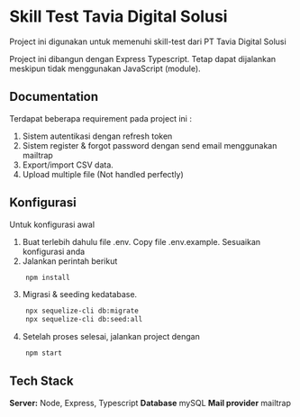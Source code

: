# Skill Test Tavia Digital Solusi

Project ini digunakan untuk memenuhi skill-test dari PT Tavia Digital Solusi

Project ini dibangun dengan Express Typescript.
Tetap dapat dijalankan meskipun tidak menggunakan JavaScript (module).

## Documentation

Terdapat beberapa requirement pada project ini :

1. Sistem autentikasi dengan refresh token
2. Sistem register & forgot password dengan send email menggunakan mailtrap
3. Export/import CSV data.
4. Upload multiple file (Not handled perfectly)

## Konfigurasi

Untuk konfigurasi awal

1. Buat terlebih dahulu file .env. Copy file .env.example. Sesuaikan konfigurasi anda
2. Jalankan perintah berikut

```bash
    npm install
```

3. Migrasi & seeding kedatabase.

```bash
    npx sequelize-cli db:migrate
    npx sequelize-cli db:seed:all
```

4. Setelah proses selesai, jalankan project dengan

```bash
    npm start
```

## Tech Stack

**Server:** Node, Express, Typescript
**Database** mySQL
**Mail provider** mailtrap
